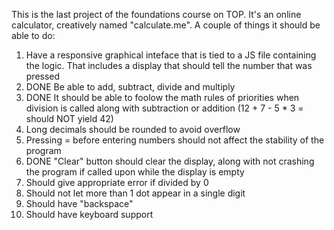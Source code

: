 This is the last project of the foundations course on TOP. It's an online calculator, creatively named "calculate.me". A couple of things it should be able to do:

1. Have a responsive graphical inteface that is tied to a JS file containing the logic. That includes a display that should tell the number that was pressed
2. DONE Be able to add, subtract, divide and multiply
3. DONE It should be able to foolow the math rules of priorities when division is called along with subtraction or addition (12 + 7 - 5 \* 3 = should NOT yield 42)
4. Long decimals should be rounded to avoid overflow
5. Pressing = before entering numbers should not affect the stability of the program
6. DONE "Clear" button should clear the display, along with not crashing the program if called upon while the display is empty
7. Should give appropriate error if divided by 0
8. Should not let more than 1 dot appear in a single digit
9. Should have "backspace"
10. Should have keyboard support
